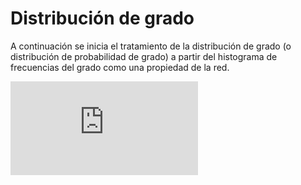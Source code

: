 # Distribución de grado

A continuación se inicia el tratamiento de la distribución de grado (o distribución de probabilidad de grado) a partir del histograma de frecuencias del grado como una propiedad de la red.

<div class="iframe-container-out">
	<div class="iframe-container-in">
		<iframe src="https://www.youtube.com/embed/nUi203c53lA" title="YouTube video player" frameborder="0" allow="accelerometer; autoplay; clipboard-write; encrypted-media; gyroscope; picture-in-picture" allowfullscreen></iframe>
	</div>
</div>